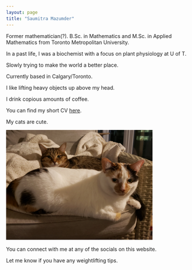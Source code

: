 ```yaml
---
layout: page
title: "Saumitra Mazumder"
---
```


Former mathematician(?). B.Sc. in Mathematics and M.Sc. in Applied Mathematics from Toronto Metropolitan University.

In a past life, I was a biochemist with a focus on plant physiology at U of T. 

Slowly trying to make the world a better place. 

Currently based in Calgary/Toronto. 

I like lifting heavy objects up above my head.  

I drink copious amounts of coffee. 

You can find my short CV [here](/assets/SAMazumderWeb.pdf).

My cats are cute.

<img src="/assets/cats.jpg" width="400" height="300">

You can connect with me at any of the socials on this website. 

Let me know if you have any weightlifting tips. 
